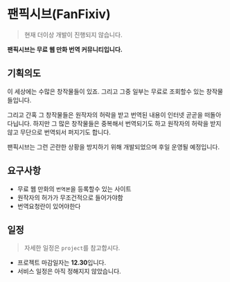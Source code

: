 # 팬픽시브(FanFixiv)

> 현재 더이상 개발이 진행되지 않습니다.

**팬픽시브는 무료 웹 만화 번역 커뮤니티입니다.**

## 기획의도

이 세상에는 수많은 창작물들이 있죠. 그리고 그중 일부는 무료로 조회할수 있는 창작물들입니다.

그리고 간혹 그 창작물들은 원작자의 허락을 받고 번역된 내용이 인터넷 곧곧을 떠돌아다닙니다. 하지만 그 많은 창작물들은 중복해서 번역되기도 하고 원작자의 허락을 받지 않고 무단으로 번역되서 퍼지기도 합니다.

팬픽시브는 그런 곤란한 상황을 방지하기 위해 개발되었으며 후일 운영될 예정입니다.

## 요구사항

- 무료 웹 만화의 `번역본`을 등록할수 있는 사이트
- 원작자의 허가가 무조건적으로 들어가야함
- 번역요청란이 있어야한다

## 일정

> 자세한 일정은 `project`를 참고합시다.

- 프로젝트 마감일자는 **12.30**입니다.
- 서비스 일정은 아직 정해지지 않았습니다.
